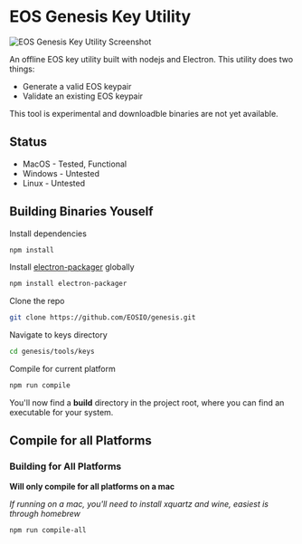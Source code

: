# EOS Genesis Key Utility

![EOS Genesis Key Utility Screenshot](https://raw.githubusercontent.com/EOSIO/genesis/keys-simple/tools/keys/src/images/screenshot.png)

An offline EOS key utility built with nodejs and Electron. This utility does two things: 

- Generate a valid EOS keypair
- Validate an existing EOS keypair

This tool is experimental and downloadble binaries are not yet available. 

## Status
- MacOS - Tested, Functional
- Windows - Untested
- Linux - Untested


## Building Binaries Youself

Install dependencies
```bash
npm install
```

Install [electron-packager](https://github.com/electron-userland/electron-packager) globally

```bash
npm install electron-packager
```

Clone the repo

```bash 
git clone https://github.com/EOSIO/genesis.git
```

Navigate to keys directory

```bash
cd genesis/tools/keys
```

Compile for current platform

```bash
npm run compile
```

You'll now find a **build** directory in the project root, where you can find an executable for your system. 

## Compile for all Platforms

### Building for All Platforms

**Will only compile for all platforms on a mac**

_If running on a mac, you'll need to install xquartz and wine, easiest is through homebrew_

```bash
npm run compile-all
```
